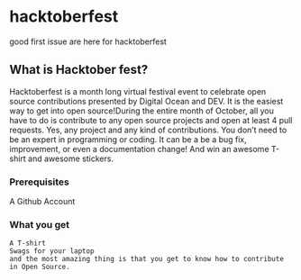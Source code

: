 # hacktoberfest
good first issue are here for hacktoberfest

## What is Hacktober fest?

Hacktoberfest is a month long virtual festival event to celebrate open source contributions presented by Digital Ocean and DEV. It is the easiest way to get into open source!During the entire month of October, all you have to do is contribute to any open source projects and open at least 4 pull requests. Yes, any project and any kind of contributions. You don’t need to be an expert in programming or coding. It can be a be a bug fix, improvement, or even a documentation change! And win an awesome T-shirt and awesome stickers.

### Prerequisites

A Github Account


### What you get
```
A T-shirt
Swags for your laptop
and the most amazing thing is that you get to know how to contribute in Open Source.
```
